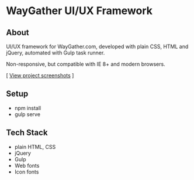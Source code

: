 # WayGather UI/UX Framework

## About

UI/UX framework for WayGather.com, developed with plain CSS, HTML and jQuery, automated with Gulp task runner.

Non-responsive, but compatible with IE 8+ and modern browsers.

[ [View project screenshots](https://dribbble.com/vivianalive/projects/520503-WayGather) ]

## Setup

- npm install
- gulp serve

## Tech Stack

- plain HTML, CSS
- jQuery
- Gulp
- Web fonts
- Icon fonts

